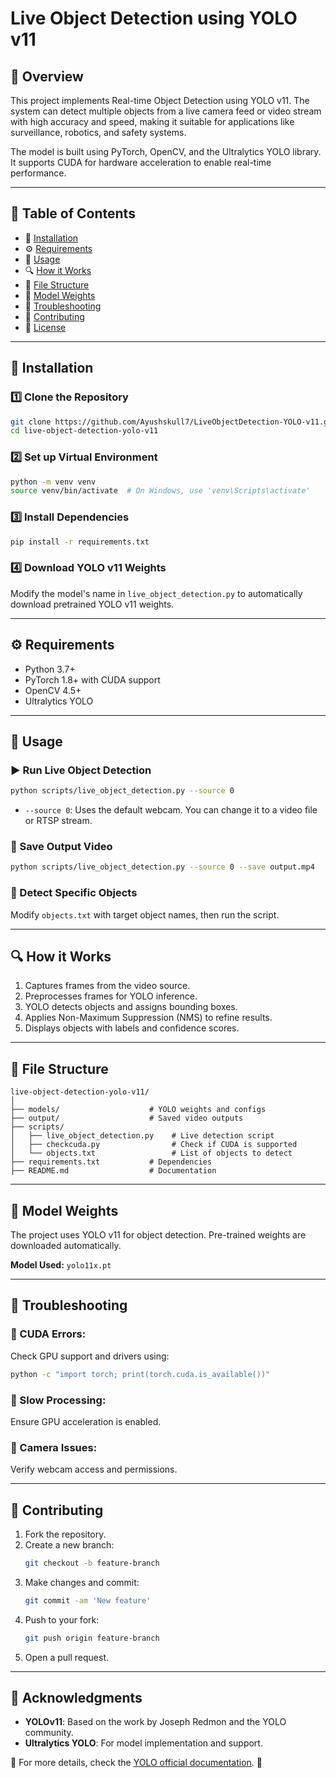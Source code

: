 # Live Object Detection using YOLO v11

## 📌 Overview
This project implements Real-time Object Detection using YOLO v11. The system can detect multiple objects from a live camera feed or video stream with high accuracy and speed, making it suitable for applications like surveillance, robotics, and safety systems.

The model is built using PyTorch, OpenCV, and the Ultralytics YOLO library. It supports CUDA for hardware acceleration to enable real-time performance.

---

## 📂 Table of Contents
- 🚀 [Installation](#installation)
- ⚙️ [Requirements](#requirements)
- 📸 [Usage](#usage)
- 🔍 [How it Works](#how-it-works)
- 📁 [File Structure](#file-structure)
- 🎯 [Model Weights](#model-weights)
- 🐞 [Troubleshooting](#troubleshooting)
- 🤝 [Contributing](#contributing)
- 📜 [License](#license)

---

## 🚀 Installation

### 1️⃣ Clone the Repository
```sh
git clone https://github.com/Ayushskull7/LiveObjectDetection-YOLO-v11.git
cd live-object-detection-yolo-v11
```

### 2️⃣ Set up Virtual Environment
```sh
python -m venv venv
source venv/bin/activate  # On Windows, use 'venv\Scripts\activate'
```

### 3️⃣ Install Dependencies
```sh
pip install -r requirements.txt
```

### 4️⃣ Download YOLO v11 Weights
Modify the model's name in `live_object_detection.py` to automatically download pretrained YOLO v11 weights.

---

## ⚙️ Requirements
- Python 3.7+
- PyTorch 1.8+ with CUDA support
- OpenCV 4.5+
- Ultralytics YOLO

---

## 📸 Usage

### ▶️ Run Live Object Detection
```sh
python scripts/live_object_detection.py --source 0
```
- `--source 0`: Uses the default webcam. You can change it to a video file or RTSP stream.

### 💾 Save Output Video
```sh
python scripts/live_object_detection.py --source 0 --save output.mp4
```

### 🎯 Detect Specific Objects
Modify `objects.txt` with target object names, then run the script.

---

## 🔍 How it Works
1. Captures frames from the video source.
2. Preprocesses frames for YOLO inference.
3. YOLO detects objects and assigns bounding boxes.
4. Applies Non-Maximum Suppression (NMS) to refine results.
5. Displays objects with labels and confidence scores.

---

## 📁 File Structure
```
live-object-detection-yolo-v11/
│
├── models/                    # YOLO weights and configs
├── output/                    # Saved video outputs
├── scripts/
│   ├── live_object_detection.py    # Live detection script
│   ├── checkcuda.py                # Check if CUDA is supported
│   └── objects.txt                 # List of objects to detect
├── requirements.txt           # Dependencies
├── README.md                  # Documentation
```

---

## 🎯 Model Weights
The project uses YOLO v11 for object detection. Pre-trained weights are downloaded automatically.

**Model Used:** `yolo11x.pt`

---

## 🐞 Troubleshooting

### 🔹 CUDA Errors:
Check GPU support and drivers using:
```sh
python -c "import torch; print(torch.cuda.is_available())"
```

### 🔹 Slow Processing:
Ensure GPU acceleration is enabled.

### 🔹 Camera Issues:
Verify webcam access and permissions.

---

## 🤝 Contributing
1. Fork the repository.
2. Create a new branch:
   ```sh
   git checkout -b feature-branch
   ```
3. Make changes and commit:
   ```sh
   git commit -am 'New feature'
   ```
4. Push to your fork:
   ```sh
   git push origin feature-branch
   ```
5. Open a pull request.

---

## 📢 Acknowledgments
- **YOLOv11**: Based on the work by Joseph Redmon and the YOLO community.
- **Ultralytics YOLO**: For model implementation and support.

🔗 For more details, check the [YOLO official documentation](https://github.com/ultralytics/ultralytics). 🚀
